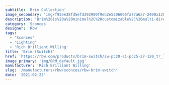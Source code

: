 ```yaml
---
subtitle: 'Brim Collection'
image_secondary: 'img/f93ee38fd5efd392900f9eb2e5206695fa77a6a7-2400x1200.png'
description: 'Brim%20is%20a%20minimal%2C%20customizable%2C%20multi-directional%20sconce%20equipped%20with%20a%20swiveling%20head%20and%20simple%2C%20column-like%20shade.%20The%20fully%20interchangeable%20shades%20are%20available%20in%20circular%2C%20square%2C%20or%20faceted%20formats%2C%20each%20designed%20to%20highlight%20different%20features%20of%20an%20array%20of%20finishes.%20On/Off%20toggle%20switch.'
category: 'Sconces'
designer: 'Rbw'
tags:
  - 'Sconces'
  - 'Lighting'
  - 'Rich Brilliant Willing'
title: 'Brim (Switch)'
href: 'https://rbw.com/products/brim-switch/sw-pc20-s1-pc25-27-120_tr_line'
image_primary: 'img/BRM_default.jpg'
manufacturer: 'Rich Brilliant Willing'
slug: '/manufacturers/rbw/sconces/rbw-brim-switch'
date: '2021-02-22'
---
```

